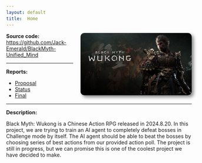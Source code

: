 ```yaml
---
layout: default
title:  Home
---
```


<img src="images/BMWK.jpeg" alt="Description" style="max-width:60%; height:auto; max-height:500px; display:block; float:right; margin-left:20px; border-radius:10px; box-shadow:5px 5px 10px gray;">

**Source code:** https://github.com/Jack-Emerald/BlackMyth-Unified_Mind

<hr>

**Reports:**

- [Proposal](proposal.html)
- [Status](status.html)
- [Final](final.html)

<hr>

**Description:**

Black Myth: Wukong is a Chinese Action RPG released 
in 2024.8.20. In this project, we are trying to train an AI 
agent to completely defeat bosses in Challenge mode by itself.
The AI agent should be able to beat the bosses by choosing 
series of best actions from our provided action poll.
The project is still in progress, but we can promise this is 
one of the coolest project we have decided to make.
